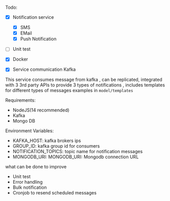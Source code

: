 Todo:
- [X] Notification service
  - [X] SMS
  - [X] EMail
  - [X] Push Notification
- [ ] Unit test
- [X] Docker
- [X] Service communication Kafka


This service consumes message from kafka , can be replicated, integrated with 3 3rd party APIs to provide 3 types of notifications
, includes templates for different types of messages examples in  `model/templates`

Requirements:
  - NodeJS(14 recommended)
  - Kafka
  - Mongo DB

Environment Variables: 
  - KAFKA_HOST: kafka brokers ips
  - GROUP_ID: kafka group id for consumers
  - NOTIFICATION_TOPICS: topic name for notification messages
  - MONGODB_URI: MONGODB_URI: Mongodb connection URL


what can be done to improve

- Unit test
- Error handling
- Bulk notification
- Cronjob to resend scheduled messages
